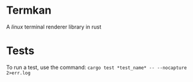 # Termkan
 A *linux* terminal renderer library in rust

# Tests

To run a test, use the command:
`cargo test *test_name* -- --nocapture 2>err.log`